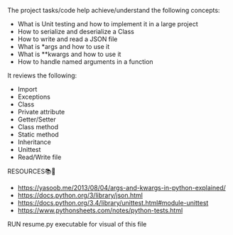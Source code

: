 The project tasks/code help achieve/understand the following concepts:
- What is Unit testing and how to implement it in a large project
- How to serialize and deserialize a Class
- How to write and read a JSON file
- What is *args and how to use it
- What is **kwargs and how to use it
- How to handle named arguments in a function

It reviews the following:
- Import
- Exceptions
- Class
- Private attribute
- Getter/Setter
- Class method
- Static method
- Inheritance
- Unittest
- Read/Write file

RESOURCES📚👩
- https://yasoob.me/2013/08/04/args-and-kwargs-in-python-explained/
- https://docs.python.org/3/library/json.html
- https://docs.python.org/3.4/library/unittest.html#module-unittest
- https://www.pythonsheets.com/notes/python-tests.html

RUN resume.py executable for visual of this file
